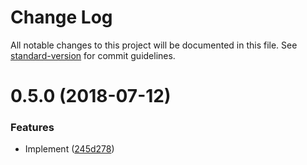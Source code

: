 # Change Log

All notable changes to this project will be documented in this file. See [standard-version](https://github.com/conventional-changelog/standard-version) for commit guidelines.

<a name="0.5.0"></a>

# 0.5.0 (2018-07-12)

### Features

-   Implement ([245d278](https://github.com/avaragado/xstateful-react/commit/245d278))
